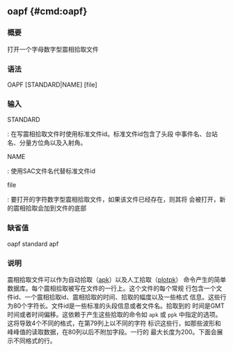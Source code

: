 ## oapf {#cmd:oapf}

### 概要

打开一个字母数字型震相拾取文件

### 语法

OAPF \[STANDARD|NAME\] \[file\]

### 输入

STANDARD

:   在写震相拾取文件时使用标准文件id。标准文件id包含了头段
    中事件名、台站名、分量方位角以及入射角。

NAME

:   使用SAC文件名代替标准文件id

file

:   要打开的字符数字型震相拾取文件，如果该文件已经存在，则其将
    会被打开，新的震相拾取会加到文件的底部

### 缺省值

oapf standard apf

### 说明

震相拾取文件可以作为自动拾取（[apk](/commands/apk.md)）以及人工拾取（[plotpk](/commands/plotpk.md)）
命令产生的简单数据库。每个震相拾取被写在文件的一行上。这个文件的每个常规
行包含一个文件id、一个震相拾取id、震相拾取的时间、拾取的幅度以及一些格式
信息。这些行为80个字符长。文件id是一些标准的头段信息或者文件名。拾取到的
时间是GMT时间或者时间偏移。这依赖于产生这些拾取的命令如 `apk` 或 `ppk`
中指定的选项。这将导致4个不同的格式，在第79列上以不同的字符
标识这些行，如那些波形和峰峰值的读取数据，在80列以后不附加字段。一行的
最大长度为200。下面会展示不同格式的行。
